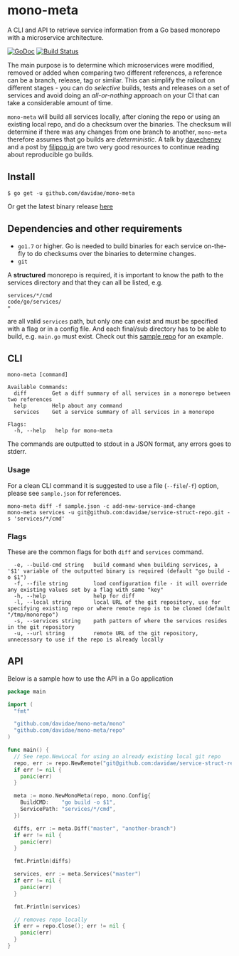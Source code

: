 # mono-meta
A CLI and API to retrieve service information from a Go based monorepo with a microservice architecture. 

[![GoDoc](https://godoc.org/github.com/davidae/mono-meta/mono?status.svg)](https://godoc.org/github.com/davidae/mono-meta/mono)
[![Build Status](https://travis-ci.com/davidae/mono-meta.svg "Travis CI status")](https://travis-ci.com/davidae/mono-meta)


The main purpose is to determine which microservices were modified, removed or added when comparing two different 
references, a reference can be a branch, release, tag or similar.
This can simplify the rollout on different stages - you can do _selective_ builds, tests and releases on a set of 
services and avoid doing an _all-or-nothing_ approach on your CI that can take a considerable amount of time. 

`mono-meta` will build all services locally, after cloning the repo or using an existing local repo, and do a checksum over the binaries. 
The checksum will determine if there was any changes from one branch to another, `mono-meta` therefore assumes that go builds are _deterministic_. A talk by [davecheney](https://go-talks.appspot.com/github.com/davecheney/presentations/reproducible-builds.slide#1) and a post by [filippo.io](https://blog.filippo.io/reproducing-go-binaries-byte-by-byte/) are two very good resources to continue reading about reproducible go builds.

## Install
```
$ go get -u github.com/davidae/mono-meta
```
Or get the latest binary release [here](https://github.com/davidae/mono-meta/releases)

## Dependencies and other requirements
* `go1.7` or higher. Go is needed to build binaries for each service on-the-fly to do checksums over the binaries to determine changes.
* `git`

A **structured** monorepo is required, it is important to know the path to the services directory and that they can all be listed, e.g.
```
services/*/cmd
code/go/services/
*
```
are all valid `services` path, but only one can exist and must be specified with a flag or in a config file. 
And each final/sub directory has to be able to build, e.g. `main.go` must exist. Check out this [sample repo](https://github.com/davidae/service-struct-repo) for an example.


## CLI
```
mono-meta [command]

Available Commands:
  diff        Get a diff summary of all services in a monorepo between two references
  help        Help about any command
  services    Get a service summary of all services in a monorepo

Flags:
  -h, --help   help for mono-meta
```
The commands are outputted to stdout in a JSON format, any errors goes to stderr.

### Usage
For a clean CLI command it is suggested to use a file (`--file`/`-f`) option, please see `sample.json` for references.
```
mono-meta diff -f sample.json -c add-new-service-and-change
mono-meta services -u git@github.com:davidae/service-struct-repo.git -s 'services/*/cmd'
```

### Flags
These are the common flags for both `diff` and `services` command.
```
  -e, --build-cmd string   build command when building services, a '$1' variable of the outputted binary is required (default "go build -o $1")
  -f, --file string        load configuration file - it will override any existing values set by a flag with same "key"
  -h, --help               help for diff
  -l, --local string       local URL of the git repository, use for specifying existing repo or where remote repo is to be cloned (default "/tmp/monorepo")
  -s, --services string    path pattern of where the services resides in the git repository
  -u, --url string         remote URL of the git repository, unnecessary to use if the repo is already locally
```

## API
Below is a sample how to use the API in a Go application
```go
package main

import (
  "fmt"

  "github.com/davidae/mono-meta/mono"
  "github.com/davidae/mono-meta/repo"
)

func main() {
  // See repo.NewLocal for using an already existing local git repo
  repo, err := repo.NewRemote("git@github.com:davidae/service-struct-repo.git")
  if err != nil {
    panic(err)
  }

  meta := mono.NewMonoMeta(repo, mono.Config{
    BuildCMD:    "go build -o $1",
    ServicePath: "services/*/cmd",
  })

  diffs, err := meta.Diff("master", "another-branch")
  if err != nil {
    panic(err)
  }

  fmt.Println(diffs)

  services, err := meta.Services("master")
  if err != nil {
    panic(err)
  }

  fmt.Println(services)

  // removes repo locally
  if err = repo.Close(); err != nil {
    panic(err)
  }
}
```
